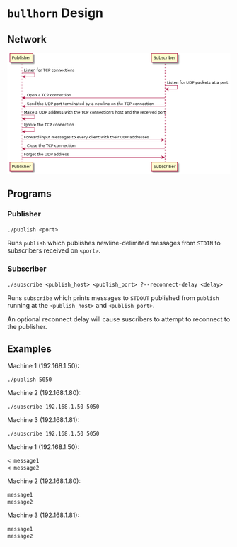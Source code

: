 # `bullhorn` Design

## Network

![Sequence Diagram](sequence.png)

## Programs

### Publisher

`./publish <port>`

Runs `publish` which publishes newline-delimited messages from `STDIN` to
subscribers received on `<port>`.

### Subscriber

```
./subscribe <publish_host> <publish_port> ?--reconnect-delay <delay>
```

Runs `subscribe` which prints messages to `STDOUT` published from `publish`
running at the `<publish_host>` and `<publish_port>`.

An optional reconnect delay will cause suscribers to attempt to reconnect to the
publisher.

## Examples

Machine 1 (192.168.1.50):

```
./publish 5050
```

Machine 2 (192.168.1.80):

```
./subscribe 192.168.1.50 5050
```

Machine 3 (192.168.1.81):

```
./subscribe 192.168.1.50 5050
```

Machine 1 (192.168.1.50):

```
< message1
< message2
```

Machine 2 (192.168.1.80):

```
message1
message2
```

Machine 3 (192.168.1.81):

```
message1
message2
```
